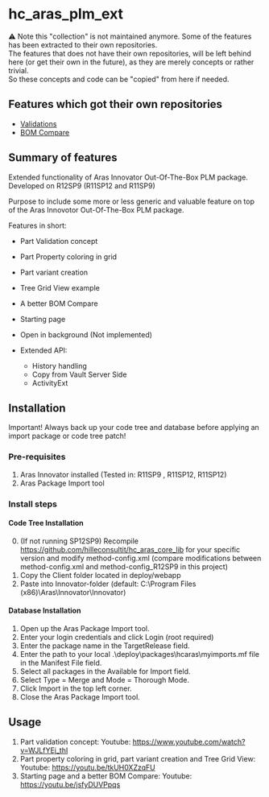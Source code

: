 # hc_aras_plm_ext

⚠️ Note this "collection" is not maintained anymore. Some of the features has been extracted to their own repositories.  
The features that does not have their own repositories, will be left behind here (or get their own in the future), as they are merely concepts or rather trivial.  
So these concepts and code can be "copied" from here if needed.

## Features which got their own repositories

- [Validations](https://github.com/polyfacet/aras-validations)
- [BOM Compare](https://github.com/polyfacet/aras-bom-compare)

## Summary of features

Extended functionality of Aras Innovator Out-Of-The-Box PLM package.
Developed on R12SP9 (R11SP12 and R11SP9)

Purpose to include some more or less generic and valuable feature on top of the Aras Innovotor Out-Of-The-Box PLM package.

Features in short:
* Part Validation concept
* Part Property coloring in grid
* Part variant creation
* Tree Grid View example
* A better BOM Compare
* Starting page
* Open in background (Not implemented)

* Extended API:
   * History handling
   * Copy from Vault Server Side
   * ActivityExt
   
 ## Installation 
 Important!
 Always back up your code tree and database before applying an import package or code tree patch!
 
 ### Pre-requisites
 1. Aras Innovator installed (Tested in: R11SP9 , R11SP12, R11SP12)
 2. Aras Package Import tool
 
 ### Install steps
 #### Code Tree Installation
 0. (If not running SP12SP9) Recompile https://github.com/hilleconsultit/hc_aras_core_lib for your specific version and modify method-config.xml (compare modifications between method-config.xml and method-config_R12SP9 in this project)
 1. Copy the Client folder located in deploy/webapp
 2. Paste into Innovator-folder (default: C:\Program Files (x86)\Aras\Innovator\Innovator)
 
 
 #### Database Installation
 1. Open up the Aras Package Import tool.
 2. Enter your login credentials and click Login (root required)
 3. Enter the package name in the TargetRelease field.
 4. Enter the path to your local .\deploy\packages\hcaras\myimports.mf file in the Manifest File field.
 5. Select all packages in the Available for Import field.
 6. Select Type = Merge and Mode = Thorough Mode.
 7. Click Import in the top left corner.
 8. Close the Aras Package Import tool.
 
 ## Usage
 1. Part validation concept:  Youtube: https://www.youtube.com/watch?v=WJLfYEj_thI
 2. Part property coloring in grid, part variant creation and Tree Grid View: Youtube: https://youtu.be/tkUH0XZzqFU
 3. Starting page and a better BOM Compare: Youtube: https://youtu.be/jsfyDUVPpqs
 
 
 
